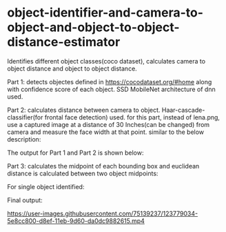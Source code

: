 # object-identifier-and-camera-to-object-and-object-to-object-distance-estimator
Identifies different object classes(coco dataset), calculates camera to object distance and object to object distance.

Part 1: detects objectes defined in https://cocodataset.org/#home along with confidence score of each object.
SSD MobileNet architecture of dnn used.

Part 2: calculates distance between camera to object.
Haar-cascade-classifier(for frontal face detection) used.
for this part, instead of lena.png, use a captured image at a distance of 30 Inches(can be changed) from camera and measure the face width at that point.
similar to the below description:


The output for Part 1 and Part 2 is shown below:



Part 3: calculates the midpoint of each bounding box and euclidean distance is calculated between two object midpoints:



For single object identified: 



Final output:

https://user-images.githubusercontent.com/75139237/123779034-5e8cc800-d8ef-11eb-9d60-da0dc9882615.mp4


